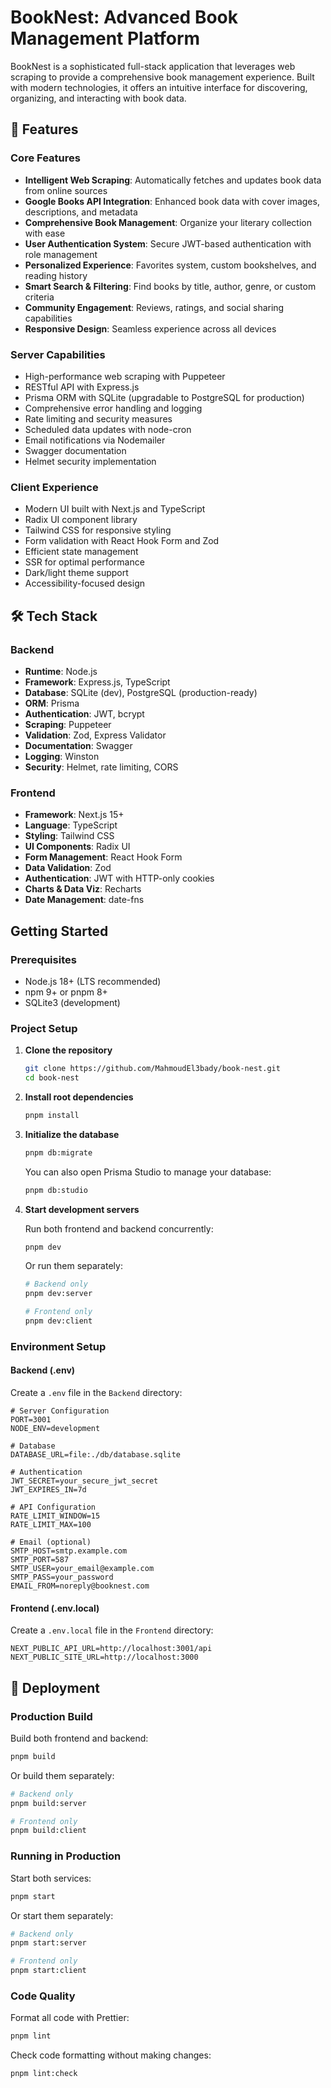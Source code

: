 # BookNest: Advanced Book Management Platform

BookNest is a sophisticated full-stack application that leverages web scraping to provide a comprehensive book management experience. Built with modern technologies, it offers an intuitive interface for discovering, organizing, and interacting with book data.

## 🚀 Features

### Core Features

- **Intelligent Web Scraping**: Automatically fetches and updates book data from online sources
- **Google Books API Integration**: Enhanced book data with cover images, descriptions, and metadata
- **Comprehensive Book Management**: Organize your literary collection with ease
- **User Authentication System**: Secure JWT-based authentication with role management
- **Personalized Experience**: Favorites system, custom bookshelves, and reading history
- **Smart Search & Filtering**: Find books by title, author, genre, or custom criteria
- **Community Engagement**: Reviews, ratings, and social sharing capabilities
- **Responsive Design**: Seamless experience across all devices

### Server Capabilities

- High-performance web scraping with Puppeteer
- RESTful API with Express.js
- Prisma ORM with SQLite (upgradable to PostgreSQL for production)
- Comprehensive error handling and logging
- Rate limiting and security measures
- Scheduled data updates with node-cron
- Email notifications via Nodemailer
- Swagger documentation
- Helmet security implementation

### Client Experience

- Modern UI built with Next.js and TypeScript
- Radix UI component library
- Tailwind CSS for responsive styling
- Form validation with React Hook Form and Zod
- Efficient state management
- SSR for optimal performance
- Dark/light theme support
- Accessibility-focused design

## 🛠️ Tech Stack

### Backend

- **Runtime**: Node.js
- **Framework**: Express.js, TypeScript
- **Database**: SQLite (dev), PostgreSQL (production-ready)
- **ORM**: Prisma
- **Authentication**: JWT, bcrypt
- **Scraping**: Puppeteer
- **Validation**: Zod, Express Validator
- **Documentation**: Swagger
- **Logging**: Winston
- **Security**: Helmet, rate limiting, CORS

### Frontend

- **Framework**: Next.js 15+
- **Language**: TypeScript
- **Styling**: Tailwind CSS
- **UI Components**: Radix UI
- **Form Management**: React Hook Form
- **Data Validation**: Zod
- **Authentication**: JWT with HTTP-only cookies
- **Charts & Data Viz**: Recharts
- **Date Management**: date-fns

## Getting Started

### Prerequisites

- Node.js 18+ (LTS recommended)
- npm 9+ or pnpm 8+
- SQLite3 (development)

### Project Setup

1. **Clone the repository**

   ```bash
   git clone https://github.com/MahmoudEl3bady/book-nest.git
   cd book-nest
   ```

2. **Install root dependencies**

   ```bash
   pnpm install
   ```

3. **Initialize the database**

   ```bash
   pnpm db:migrate
   ```

   You can also open Prisma Studio to manage your database:

   ```bash
   pnpm db:studio
   ```

4. **Start development servers**

   Run both frontend and backend concurrently:

   ```bash
   pnpm dev
   ```

   Or run them separately:

   ```bash
   # Backend only
   pnpm dev:server

   # Frontend only
   pnpm dev:client
   ```

### Environment Setup

#### Backend (.env)

Create a `.env` file in the `Backend` directory:

```
# Server Configuration
PORT=3001
NODE_ENV=development

# Database
DATABASE_URL=file:./db/database.sqlite

# Authentication
JWT_SECRET=your_secure_jwt_secret
JWT_EXPIRES_IN=7d

# API Configuration
RATE_LIMIT_WINDOW=15
RATE_LIMIT_MAX=100

# Email (optional)
SMTP_HOST=smtp.example.com
SMTP_PORT=587
SMTP_USER=your_email@example.com
SMTP_PASS=your_password
EMAIL_FROM=noreply@booknest.com
```

#### Frontend (.env.local)

Create a `.env.local` file in the `Frontend` directory:

```
NEXT_PUBLIC_API_URL=http://localhost:3001/api
NEXT_PUBLIC_SITE_URL=http://localhost:3000
```

## 🚀 Deployment

### Production Build

Build both frontend and backend:

```bash
pnpm build
```

Or build them separately:

```bash
# Backend only
pnpm build:server

# Frontend only
pnpm build:client
```

### Running in Production

Start both services:

```bash
pnpm start
```

Or start them separately:

```bash
# Backend only
pnpm start:server

# Frontend only
pnpm start:client
```

### Code Quality

Format all code with Prettier:

```bash
pnpm lint
```

Check code formatting without making changes:

```bash
pnpm lint:check
```
